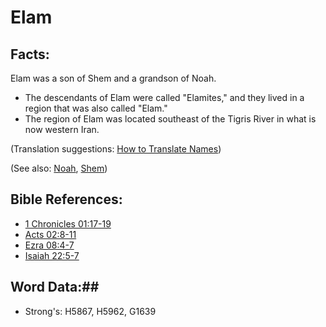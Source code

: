 # Elam #

## Facts: ##

Elam was a son of Shem and a grandson of Noah.

* The descendants of Elam were called "Elamites," and they lived in a region that was also called "Elam."
* The region of Elam was located southeast of the Tigris River in what is now western Iran.

(Translation suggestions: [How to Translate Names](rc://en/ta/man/translate/translate-names))

(See also: [Noah](../other/noah.md), [Shem](../other/shem.md))

## Bible References: ##

* [1 Chronicles 01:17-19](rc://en/tn/help/1ch/01/17)
* [Acts 02:8-11](rc://en/tn/help/act/02/08)
* [Ezra 08:4-7](rc://en/tn/help/ezr/08/04)
* [Isaiah 22:5-7](rc://en/tn/help/isa/22/05)

## Word Data:##

* Strong's: H5867, H5962, G1639

